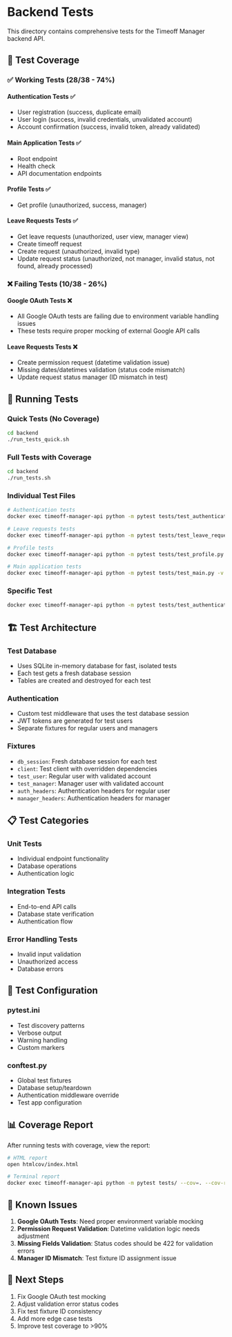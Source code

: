 # Backend Tests

This directory contains comprehensive tests for the Timeoff Manager backend API.

## 🧪 Test Coverage

### ✅ **Working Tests (28/38 - 74%)**

#### **Authentication Tests** ✅
- User registration (success, duplicate email)
- User login (success, invalid credentials, unvalidated account)
- Account confirmation (success, invalid token, already validated)

#### **Main Application Tests** ✅
- Root endpoint
- Health check
- API documentation endpoints

#### **Profile Tests** ✅
- Get profile (unauthorized, success, manager)

#### **Leave Requests Tests** ✅
- Get leave requests (unauthorized, user view, manager view)
- Create timeoff request
- Create request (unauthorized, invalid type)
- Update request status (unauthorized, not manager, invalid status, not found, already processed)

### ❌ **Failing Tests (10/38 - 26%)**

#### **Google OAuth Tests** ❌
- All Google OAuth tests are failing due to environment variable handling issues
- These tests require proper mocking of external Google API calls

#### **Leave Requests Tests** ❌
- Create permission request (datetime validation issue)
- Missing dates/datetimes validation (status code mismatch)
- Update request status manager (ID mismatch in test)

## 🚀 Running Tests

### Quick Tests (No Coverage)
```bash
cd backend
./run_tests_quick.sh
```

### Full Tests with Coverage
```bash
cd backend
./run_tests.sh
```

### Individual Test Files
```bash
# Authentication tests
docker exec timeoff-manager-api python -m pytest tests/test_authentication.py -v

# Leave requests tests
docker exec timeoff-manager-api python -m pytest tests/test_leave_requests.py -v

# Profile tests
docker exec timeoff-manager-api python -m pytest tests/test_profile.py -v

# Main application tests
docker exec timeoff-manager-api python -m pytest tests/test_main.py -v
```

### Specific Test
```bash
docker exec timeoff-manager-api python -m pytest tests/test_authentication.py::TestAuthentication::test_login_success -v
```

## 🏗️ Test Architecture

### **Test Database**
- Uses SQLite in-memory database for fast, isolated tests
- Each test gets a fresh database session
- Tables are created and destroyed for each test

### **Authentication**
- Custom test middleware that uses the test database session
- JWT tokens are generated for test users
- Separate fixtures for regular users and managers

### **Fixtures**
- `db_session`: Fresh database session for each test
- `client`: Test client with overridden dependencies
- `test_user`: Regular user with validated account
- `test_manager`: Manager user with validated account
- `auth_headers`: Authentication headers for regular user
- `manager_headers`: Authentication headers for manager

## 📋 Test Categories

### **Unit Tests**
- Individual endpoint functionality
- Database operations
- Authentication logic

### **Integration Tests**
- End-to-end API calls
- Database state verification
- Authentication flow

### **Error Handling Tests**
- Invalid input validation
- Unauthorized access
- Database errors

## 🔧 Test Configuration

### **pytest.ini**
- Test discovery patterns
- Verbose output
- Warning handling
- Custom markers

### **conftest.py**
- Global test fixtures
- Database setup/teardown
- Authentication middleware override
- Test app configuration

## 📊 Coverage Report

After running tests with coverage, view the report:
```bash
# HTML report
open htmlcov/index.html

# Terminal report
docker exec timeoff-manager-api python -m pytest tests/ --cov=. --cov-report=term-missing
```

## 🐛 Known Issues

1. **Google OAuth Tests**: Need proper environment variable mocking
2. **Permission Request Validation**: Datetime validation logic needs adjustment
3. **Missing Fields Validation**: Status codes should be 422 for validation errors
4. **Manager ID Mismatch**: Test fixture ID assignment issue

## 🎯 Next Steps

1. Fix Google OAuth test mocking
2. Adjust validation error status codes
3. Fix test fixture ID consistency
4. Add more edge case tests
5. Improve test coverage to >90%
